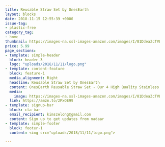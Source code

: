 ```yaml
---
title: Reusable Straw Set by OnesEarth
layout: blocks
date: 2018-11-15 12:55:39 +0000
issue-tag:
- plastic-free
category_tag:
- home
thumbnail: https://images-na.ssl-images-amazon.com/images/I/81DdeaZcTVL._SL1500_.jpg
price: 5.99
page_sections:
- template: simple-header
  block: header-3
  logo: "uploads/2018/11/11/logo.png"
- template: content-feature
  block: feature-1
  media_alignment: Right
  headline: Reusable Straw Set by OnesEarth
  content: OnesEarth Reusable Straw Set - Our 4 High Quality Stainless Steel Straws are an Eco Friendly Alternative to Single Use Plastic Straws
  media:
    image: https://images-na.ssl-images-amazon.com/images/I/81DdeaZcTVL._SL1500_.jpg
  link: https://amzn.to/2PxOE99
- template: signup-bar
  block: cta-bar
  email_recipient: kimszelong@gmail.com
  content: Sign up to get updates from nadaar
- template: simple-footer
  block: footer-1
  content: <img src="uploads/2018/11/11/logo.png">

---
```


